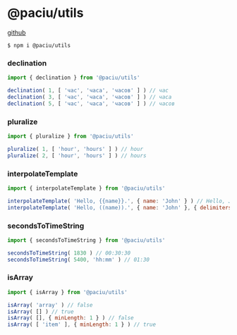 # @paciu/utils
[github](https://github.com/paciustanislav/paciu-utils)

```
$ npm i @paciu/utils
```

### declination
```javascript
import { declination } from '@paciu/utils'

declination( 1, [ 'час', 'часа', 'часов' ] ) // час
declination( 3, [ 'час', 'часа', 'часов' ] ) // часа
declination( 5, [ 'час', 'часа', 'часов' ] ) // часов
```



### pluralize
```javascript
import { pluralize } from '@paciu/utils'

pluralize( 1, [ 'hour', 'hours' ] ) // hour
pluralize( 2, [ 'hour', 'hours' ] ) // hours
```



### interpolateTemplate
```javascript
import { interpolateTemplate } from '@paciu/utils'

interpolateTemplate( 'Hello, {{name}}.', { name: 'John' } ) // Hello, John.
interpolateTemplate( 'Hello, ((name)).', { name: 'John' }, { delimiters: [ '((', '))' ] } ) // Hello, John.
```



### secondsToTimeString
```javascript
import { secondsToTimeString } from '@paciu/utils'

secondsToTimeString( 1830 ) // 00:30:30
secondsToTimeString( 5400, 'hh:mm' ) // 01:30
```



### isArray
```javascript
import { isArray } from '@paciu/utils'

isArray( 'array' ) // false
isArray( [] ) // true
isArray( [], { minLength: 1 } ) // false
isArray( [ 'item' ], { minLength: 1 } ) // true
```
